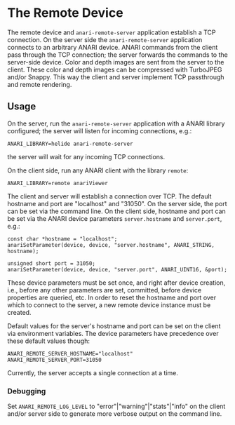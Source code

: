 # The Remote Device

The remote device and `anari-remote-server` application establish a TCP
connection. On the server side the `anari-remote-server` application connects
to an arbitrary ANARI device. ANARI commands from the client pass through the
TCP connection; the server forwards the commands to the server-side device.
Color and depth images are sent from the server to the client. These color and
depth images can be compressed with TurboJPEG and/or Snappy. This way the
client and server implement TCP passthrough and remote rendering.

## Usage

On the server, run the `anari-remote-server` application with a ANARI library
configured; the server will listen for incoming connections, e.g.:

```
ANARI_LIBRARY=helide anari-remote-server
```

the server will wait for any incoming TCP connections.

On the client side, run any ANARI client with the library `remote`:

```
ANARI_LIBRARY=remote anariViewer
```

The client and server will establish a connection over TCP. The default
hostname and port are "localhost" and "31050". On the server side, the port can
be set via the command line. On the client side, hostname and port can be set
via the ANARI device parameters `server.hostname` and `server.port`, e.g.:

```
const char *hostname = "localhost";
anariSetParameter(device, device, "server.hostname", ANARI_STRING, hostname);

unsigned short port = 31050;
anariSetParameter(device, device, "server.port", ANARI_UINT16, &port);
```

These device parameters must be set once, and right after device creation,
i.e., before any other parameters are set, committed, before device properties
are queried, etc. In order to reset the hostname and port over which to connect
to the server, a new remote device instance must be created.

Default values for the server's hostname and port can be set on the client via
environment variables. The device parameters have precedence over these default
values though:

```
ANARI_REMOTE_SERVER_HOSTNAME="localhost"
ANARI_REMOTE_SERVER_PORT=31050
```

Currently, the server accepts a single connection at a time.

### Debugging

Set `ANARI_REMOTE_LOG_LEVEL` to "error"|"warning"|"stats"|"info" on the client
and/or server side to generate more verbose output on the command line.
